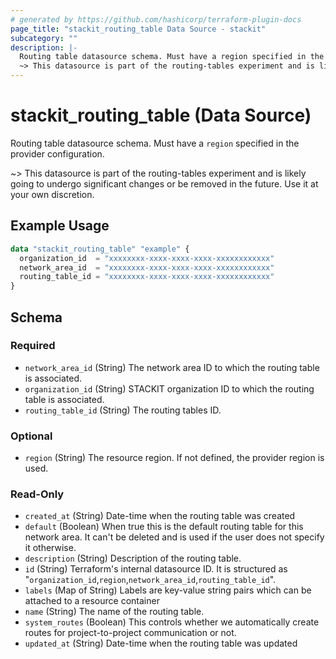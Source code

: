 ```yaml
---
# generated by https://github.com/hashicorp/terraform-plugin-docs
page_title: "stackit_routing_table Data Source - stackit"
subcategory: ""
description: |-
  Routing table datasource schema. Must have a region specified in the provider configuration.
  ~> This datasource is part of the routing-tables experiment and is likely going to undergo significant changes or be removed in the future. Use it at your own discretion.
---
```


# stackit_routing_table (Data Source)

Routing table datasource schema. Must have a `region` specified in the provider configuration.

~> This datasource is part of the routing-tables experiment and is likely going to undergo significant changes or be removed in the future. Use it at your own discretion.

## Example Usage

```terraform
data "stackit_routing_table" "example" {
  organization_id  = "xxxxxxxx-xxxx-xxxx-xxxx-xxxxxxxxxxxx"
  network_area_id  = "xxxxxxxx-xxxx-xxxx-xxxx-xxxxxxxxxxxx"
  routing_table_id = "xxxxxxxx-xxxx-xxxx-xxxx-xxxxxxxxxxxx"
}
```

<!-- schema generated by tfplugindocs -->
## Schema

### Required

- `network_area_id` (String) The network area ID to which the routing table is associated.
- `organization_id` (String) STACKIT organization ID to which the routing table is associated.
- `routing_table_id` (String) The routing tables ID.

### Optional

- `region` (String) The resource region. If not defined, the provider region is used.

### Read-Only

- `created_at` (String) Date-time when the routing table was created
- `default` (Boolean) When true this is the default routing table for this network area. It can't be deleted and is used if the user does not specify it otherwise.
- `description` (String) Description of the routing table.
- `id` (String) Terraform's internal datasource ID. It is structured as "`organization_id`,`region`,`network_area_id`,`routing_table_id`".
- `labels` (Map of String) Labels are key-value string pairs which can be attached to a resource container
- `name` (String) The name of the routing table.
- `system_routes` (Boolean) This controls whether we automatically create routes for project-to-project communication or not.
- `updated_at` (String) Date-time when the routing table was updated
